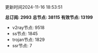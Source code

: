 更新时间2024-11-16 18:53:51

**总订阅: 2993**
**总节点: 38115**
**有效节点: 13199**
- v2ray节点: 9518
- ss节点: 1845
- trojan节点: 1829
- ssr节点: 7

